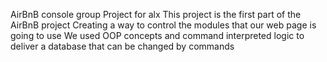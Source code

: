 AirBnB console group Project for alx
This project is the first part of the AirBnB project 
Creating a way to control the modules that our web page is going to use
We used OOP concepts and command interpreted logic to deliver a database that can be changed by commands
